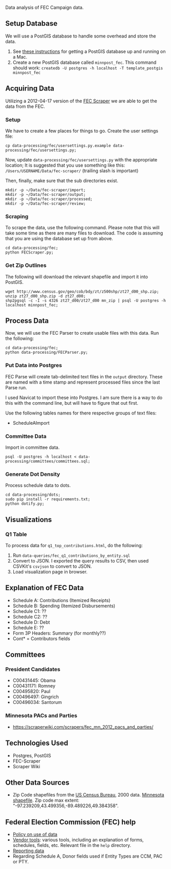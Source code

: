 Data analysis of FEC Campaign data.

## Setup Database

We will use a PostGIS database to handle some overhead and store the
data.

1. See [these instructions](https://github.com/MinnPost/minnpost-basemaps/blob/master/README.md) for getting a PostGIS database up and running on a Mac.
2. Create a new PostGIS database called ```minnpost_fec```.  This command should work: ```createdb -U postgres -h localhost -T template_postgis minnpost_fec```

## Acquiring Data

Utilizing a 2012-04-17 version of the [FEC Scraper](https://github.com/cschnaars/FEC-Scraper)
we are able to get the data from the FEC.

### Setup

We have to create a few places for things to go.  Create the user settings file:

```
cp data-processing/fec/usersettings.py.example data-processing/fec/usersettings.py;
```

Now, update ```data-processing/fec/usersettings.py``` with the appropriate location;  It is suggested
that you use something like this: ```/Users/USERNAME/Data/fec-scraper/``` (trailing slash is important)

Then, finally, make sure that the sub directories exist.

```
mkdir -p ~/Data/fec-scraper/import;
mkdir -p ~/Data/fec-scraper/output; 
mkdir -p ~/Data/fec-scraper/processed; 
mkdir -p ~/Data/fec-scraper/review; 
```

### Scraping

To scrape the data, use the following command.  Please note that this will take
some time as there are many files to download.  The code is assuming that you are 
using the database set up from above.

```
cd data-processing/fec;
python FECScraper.py;
```
 
### Get Zip Outlines

The following will download the relevant shapefile and import it into PostGIS.

```
wget http://www.census.gov/geo/cob/bdy/zt/z500shp/zt27_d00_shp.zip;
unzip zt27_d00_shp.zip -d zt27_d00;
shp2pgsql -c -I -s 4326 zt27_d00/zt27_d00 mn_zip | psql -U postgres -h localhost minnpost_fec;
```

## Process Data

Now, we will use the FEC Parser to create usable files with this data.  Run the following:

```
cd data-processing/fec;
python data-processing/FECParser.py;
```

### Put Data into Postgres

FEC Parse will create tab-delimited text files in the ```output``` directory.  These are named with
a time stamp and represent processed files since the last Parse run.

I used Navicat to import these into Postgres.  I am sure there is a way to do this with the command
line, but will have to figure that out first.

Use the following tables names for there respective groups of text files:

 - ScheduleAImport
 
### Committee Data

Import in committee data.

```
psql -U postgres -h localhost < data-processing/committees/committees.sql;
```
 
### Generate Dot Density

Process schedule data to dots.

```
cd data-processing/dots;
sudo pip install -r requirements.txt;
python dotify.py;
```

## Visualizations

### Q1 Table

To process data for ```q1_top_contributions.html```, do the following:

1. Run ```data-queries/fec_q1_contributions_by_entity.sql```
2. Convert to JSON.  I exported the query results to CSV, then used CSVKit's ```csvjson``` to convert to JSON.
3. Load visualization page in browser.

## Explanation of FEC Data

 - Schedule A: Contributions (Itemized Receipts)
 - Schedule B: Spending (Itemized Disbursements)
 - Schedule C1: ??
 - Schedule C2: ??
 - Schedule D: Debt
 - Schedule E: ??
 - Form 3P Headers: Summary (for monthly??)
 - Cont* = Contributors fields
 
## Committees

### President Candidates

 - C00431445: Obama
 - C00431171: Romney
 - C00495820: Paul
 - C00496497: Gingrich
 - C00496034: Santorum
 
### Minnesota PACs and Parties

 - https://scraperwiki.com/scrapers/fec_mn_2012_pacs_and_parties/

## Technologies Used

 - Postgres, PostGIS
 - FEC-Scraper
 - Scraper Wiki
 
## Other Data Sources

 - Zip Code shapefiles from the [US Census Bureau](http://www.census.gov/geo/www/cob/z52000.html), 2000 data.  [Minnesota shapefile](http://www.census.gov/geo/cob/bdy/zt/z500shp/zt27_d00_shp.zip).  Zip code max extent: "-97.239209,43.499356,-89.489226,49.384358".
 
## Federal Election Commission (FEC) help

 - [Policy on use of data](http://fec.gov/pubrec/publicrecordsoffice.shtml#using)
 - [Vendor tools](http://www.fec.gov/elecfil/vendors.shtml): various tools, including an explanation of forms, schedules, fields, etc.  Relevant file in the ```help``` directory.
 - [Reporting data](http://www.fec.gov/info/report_dates.shtml)
 - Regarding Schedule A, Donor fields used if Entity Types are CCM, PAC or PTY.